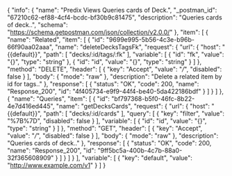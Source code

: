 {
  "info": {
    "name": "Predix Views Queries cards of Deck.",
    "_postman_id": "67210c62-ef88-4cf4-bcdc-bf30b9c81475",
    "description": "Queries cards of deck..",
    "schema": "https://schema.getpostman.com/json/collection/v2.0.0/"
  },
  "item": [
    {
      "name": "Related",
      "item": [
        {
          "id": "9699e995-5b56-4c3e-b96b-66f90aa02aaa",
          "name": "deleteDecksTagsFk",
          "request": {
            "url": {
              "host": "{{default}}",
              "path": [
                "decks/:id/tags/:fk"
              ],
              "variable": [
                {
                  "id": "fk",
                  "value": "{}",
                  "type": "string"
                },
                {
                  "id": "id",
                  "value": "{}",
                  "type": "string"
                }
              ]
            },
            "method": "DELETE",
            "header": [
              {
                "key": "Accept",
                "value": "*/*",
                "disabled": false
              }
            ],
            "body": {
              "mode": "raw"
            },
            "description": "Delete a related item by id for tags.."
          },
          "response": [
            {
              "status": "OK",
              "code": 200,
              "name": "Response_200",
              "id": "4f405734-e9f9-44f4-be40-5da422186bdf"
            }
          ]
        }
      ]
    },
    {
      "name": "Queries",
      "item": [
        {
          "id": "bf797368-b5f0-46fc-8b22-4e7d416ed445",
          "name": "getDecksCards",
          "request": {
            "url": {
              "host": "{{default}}",
              "path": [
                "decks/:id/cards"
              ],
              "query": [
                {
                  "key": "filter",
                  "value": "%7B%7D",
                  "disabled": false
                }
              ],
              "variable": [
                {
                  "id": "id",
                  "value": "{}",
                  "type": "string"
                }
              ]
            },
            "method": "GET",
            "header": [
              {
                "key": "Accept",
                "value": "*/*",
                "disabled": false
              }
            ],
            "body": {
              "mode": "raw"
            },
            "description": "Queries cards of deck.."
          },
          "response": [
            {
              "status": "OK",
              "code": 200,
              "name": "Response_200",
              "id": "9ff5bc5a-400b-4c7b-88a0-32f365608909"
            }
          ]
        }
      ]
    }
  ],
  "variable": [
    {
      "key": "default",
      "value": "http://www.example.com/v1"
    }
  ]
}